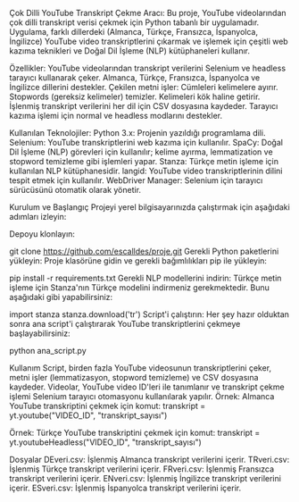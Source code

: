 Çok Dilli YouTube Transkript Çekme Aracı:
Bu proje, YouTube videolarından çok dilli transkript verisi çekmek için Python tabanlı bir uygulamadır. Uygulama, farklı dillerdeki
(Almanca, Türkçe, Fransızca, İspanyolca, İngilizce) YouTube video transkriptlerini çıkarmak ve işlemek için çeşitli web kazıma teknikleri ve Doğal Dil İşleme (NLP) kütüphaneleri kullanır.

Özellikler:
YouTube videolarından transkript verilerini Selenium ve headless tarayıcı kullanarak çeker.
Almanca, Türkçe, Fransızca, İspanyolca ve İngilizce dillerini destekler.
Çekilen metni işler:
Cümleleri kelimelere ayırır.
Stopwords (gereksiz kelimeler) temizler.
Kelimeleri kök haline getirir.
İşlenmiş transkript verilerini her dil için CSV dosyasına kaydeder.
Tarayıcı kazıma işlemi için normal ve headless modlarını destekler.

Kullanılan Teknolojiler:
Python 3.x: Projenin yazıldığı programlama dili.
Selenium: YouTube transkriptlerini web kazıma için kullanılır.
SpaCy: Doğal Dil İşleme (NLP) görevleri için kullanılır; kelime ayırma, lemmatization ve stopword temizleme gibi işlemleri yapar.
Stanza: Türkçe metin işleme için kullanılan NLP kütüphanesidir.
langid: YouTube video transkriptlerinin dilini tespit etmek için kullanılır.
WebDriver Manager: Selenium için tarayıcı sürücüsünü otomatik olarak yönetir.

Kurulum ve Başlangıç
Projeyi yerel bilgisayarınızda çalıştırmak için aşağıdaki adımları izleyin:

Depoyu klonlayın:

git clone https://github.com/escalldes/proje.git
Gerekli Python paketlerini yükleyin: Proje klasörüne gidin ve gerekli bağımlılıkları pip ile yükleyin:

pip install -r requirements.txt
Gerekli NLP modellerini indirin: Türkçe metin işleme için Stanza'nın Türkçe modelini indirmeniz gerekmektedir. Bunu aşağıdaki gibi yapabilirsiniz:

import stanza
stanza.download('tr')
Script'i çalıştırın: Her şey hazır olduktan sonra ana script'i çalıştırarak YouTube transkriptlerini çekmeye başlayabilirsiniz:

python ana_script.py

Kullanım
Script, birden fazla YouTube videosunun transkriptlerini çeker, metni işler (lemmatizasyon, stopword temizleme) ve CSV dosyasına kaydeder.
Videolar, YouTube video ID'leri ile tanımlanır ve transkript çekme işlemi Selenium tarayıcı otomasyonu kullanılarak yapılır.
Örnek: Almanca YouTube transkriptini çekmek için komut:
transkript = yt.youtube("VIDEO_ID", "transkript_sayısı")

Örnek: Türkçe YouTube transkriptini çekmek için komut:
transkript = yt.youtubeHeadless("VIDEO_ID", "transkript_sayısı")

Dosyalar
DEveri.csv: İşlenmiş Almanca transkript verilerini içerir.
TRveri.csv: İşlenmiş Türkçe transkript verilerini içerir.
FRveri.csv: İşlenmiş Fransızca transkript verilerini içerir.
ENveri.csv: İşlenmiş İngilizce transkript verilerini içerir.
ESveri.csv: İşlenmiş İspanyolca transkript verilerini içerir.
